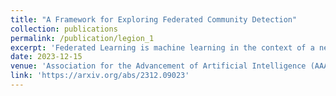 ```yaml
---
title: "A Framework for Exploring Federated Community Detection"
collection: publications
permalink: /publication/legion_1
excerpt: 'Federated Learning is machine learning in the context of a network of clients whilst maintaining data residency and/or privacy constraints. Community detection is the unsupervised discovery of clusters of nodes within graph-structured data. The intersection of these two fields uncovers much opportunity, but also challenge. For example, it adds complexity due to missing connectivity information between privately held graphs. In this work, we explore the potential of federated community detection by conducting initial experiments across a range of existing datasets that showcase the gap in performance introduced by the distributed data. We demonstrate that isolated models would benefit from collaboration establishing a framework for investigating challenges within this domain. The intricacies of these research frontiers are discussed alongside proposed solutions to these issues.'
date: 2023-12-15
venue: 'Association for the Advancement of Artificial Intelligence (AAAI) 2024 - 4th Workshop on Graphs and more Complex structures for Learning and Reasoning'
link: 'https://arxiv.org/abs/2312.09023'
---
```

